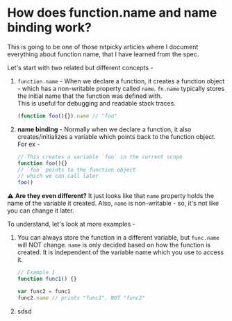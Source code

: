 # How does function.name and name binding work?

This is going to be one of those nitpicky articles where I document everything about function name, that I have learned from the spec.  

Let's start with two related but different concepts -
1. `function.name` - When we declare a function, it creates a function object - which has a non-writable property called `name`. `fn.name` typically stores the initial name that the function was defined with.   
This is useful for debugging and readable stack traces.  
	```js
	(function foo(){}).name // "foo"
	```

2. **name binding** - Normally when we declare a function, it also creates/initializes a variable which points back to the function object. For ex -
	```js
	// This creates a variable `foo` in the current scope
	function foo(){}
	// `foo` points to the function object
	// which we can call later
	foo()
	```
	
⚠️ **Are they even different?** It just looks like that `name` property holds the name of the variable it created. Also,  `name` is non-writable - so, it's not like you can change it later.  

To understand, let's look at more examples -
1. You can always store the function in a different variable, but `func.name` will NOT change.  `name` is only decided based on how the function is created. It is independent of the variable name which you use to access it.
	```js
	// Example 1
	function func1() {}

	var func2 = func1
	func2.name // prints "func1", NOT "func2"
	```
2. sdsd
<!--stackedit_data:
eyJwcm9wZXJ0aWVzIjoiZXh0ZW5zaW9uczpcbiAgcHJlc2V0Oi
BnZm1cbiIsImhpc3RvcnkiOlsxMjE0NjM1MTg0LC0yMDA4Nzc1
NzAwLDIwMDE2Njg4NzIsLTIwODIxMDMwOTUsLTEyMTM0Njc0MD
AsMTY1ODQ5OTcyNiwxODMwOTYyODc0LDEyMzAwMjc2MjUsMTA2
MjEyMzc3MSwxMjI1ODg2ODIwXX0=
-->